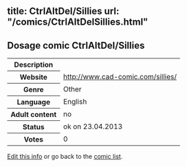 title: CtrlAltDel/Sillies
url: "/comics/CtrlAltDelSillies.html"
---
Dosage comic CtrlAltDel/Sillies
-----------------------------------------

<table class="comicinfo">
<tr>
<th>Description</th><td></td>
</tr>
<tr>
<th>Website</th><td><a href="http://www.cad-comic.com/sillies/">http://www.cad-comic.com/sillies/</a></td>
</tr>
<tr>
<th>Genre</th><td>Other</td>
</tr>
<tr>
<th>Language</th><td>English</td>
</tr>
<tr>
<th>Adult content</th><td>no</td>
</tr>
<tr>
<th>Status</th><td>ok on 23.04.2013</td>
</tr>
<tr>
<th>Votes</th><td>0</div></td>
</tr>
</table>

[Edit this info](/comics/CtrlAltDelSillies_edit.html) or go back to the [comic list](../comic-index.html).
